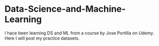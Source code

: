 # Data-Science-and-Machine-Learning
I hace been learning DS and ML from a course by Jose Portilla on Udemy. Here I will post my practice datasets.
